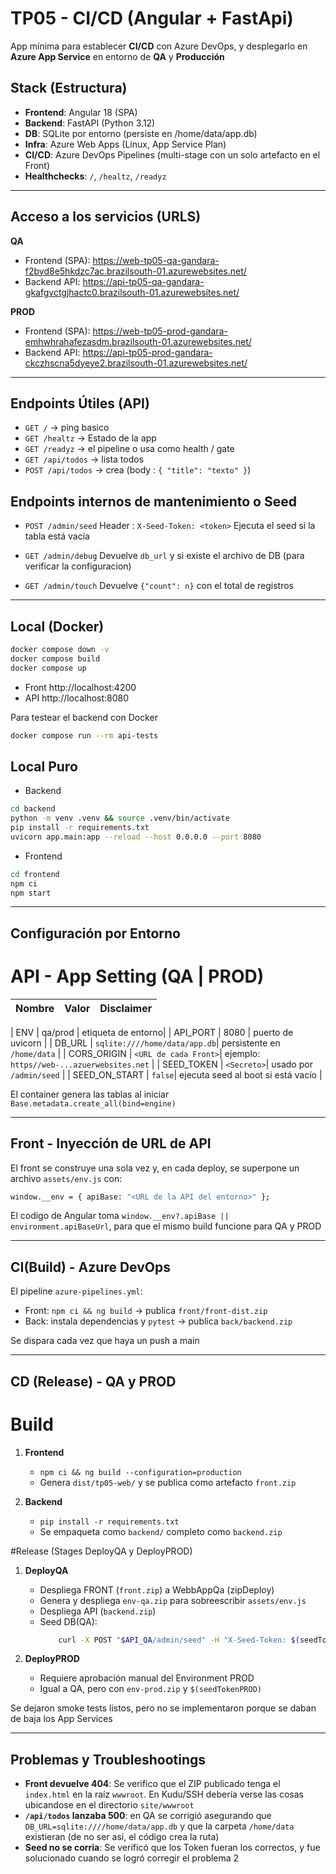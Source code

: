 # TP05 - CI/CD (Angular + FastApi)

App mínima para establecer **CI/CD** con Azure DevOps, y desplegarlo en **Azure App Service** en entorno de **QA** y **Producción**

## Stack (Estructura) 
- **Frontend**: Angular 18 (SPA)
- **Backend**: FastAPI (Python 3.12)
- **DB**: SQLite por entorno (persiste en /home/data/app.db)
- **Infra**: Azure Web Apps (Linux, App Service Plan)
- **CI/CD**: Azure DevOps Pipelines (multi-stage con un solo artefacto en el Front)
- **Healthchecks**: `/`, `/healtz`, `/readyz`

---

## Acceso a los servicios (URLS)

**QA**
- Frontend (SPA): https://web-tp05-qa-gandara-f2byd8e5hkdzc7ac.brazilsouth-01.azurewebsites.net/ 
- Backend API: https://api-tp05-qa-gandara-gkafgvctgjhactc0.brazilsouth-01.azurewebsites.net/

**PROD**
- Frontend (SPA): https://web-tp05-prod-gandara-emhwhrahafezasdm.brazilsouth-01.azurewebsites.net/
- Backend API: https://api-tp05-prod-gandara-ckczhscna5dyeye2.brazilsouth-01.azurewebsites.net/

---

## Endpoints Útiles (API)

- `GET /` -> ping basico
- `GET /healtz` -> Estado de la app
- `GET /readyz` -> el pipeline o usa como health / gate
- `GET /api/todos` -> lista todos
- `POST /api/todos` -> crea (body : `{ "title": "texto" }`)

## Endpoints internos de mantenimiento o Seed
- `POST /admin/seed`
Header : `X-Seed-Token: <token>`
Ejecuta el seed si la tabla está vacía

- `GET /admin/debug`
Devuelve `db_url` y si existe el archivo de DB (para verificar la configuracion)

- `GET /admin/touch` 
Devuelve `{"count": n}` con el total de registros
---

## Local (Docker)

```bash
docker compose down -v
docker compose build
docker compose up 

```
- Front http://localhost:4200
- API http://localhost:8080

Para testear el backend con Docker
```bash
docker compose run --rm api-tests
```

## Local Puro 
* Backend
```bash
cd backend
python -m venv .venv && source .venv/bin/activate 
pip install -r requirements.txt
uvicorn app.main:app --reload --host 0.0.0.0 --port 8080
```
* Frontend
```bash
cd frontend
npm ci
npm start 
```
---
## Configuración por Entorno

# API - App Setting (QA | PROD)

| Nombre | Valor | Disclaimer |
|---:|:-------|:-------|

| ENV | qa/prod | etiqueta de entorno|
| API_PORT | 8080 | puerto de uvicorn |
| DB_URL | `sqlite:////home/data/app.db`| persistente en `/home/data` |
| CORS_ORIGIN | `<URL de cada Front>`| ejemplo: `https//web-...azuerwebsites.net` |
| SEED_TOKEN | `<Secreto>`| usado por `/admin/seed` |
| SEED_ON_START | `false`| ejecuta seed al boot si está vacío |

El container genera las tablas al iniciar `Base.metadata.create_all(bind=engine)`

---
## Front - Inyección de URL de API

El front se construye una sola vez y, en cada deploy, se superpone un archivo `assets/env.js` con:

```bash
window.__env = { apiBase: "<URL de la API del entorno>" };
```
El codigo de Angular toma `window.__env?.apiBase || environment.apiBaseUrl`, para que el mismo build funcione para QA y PROD

---

## CI(Build) - Azure DevOps

El pipeline `azure-pipelines.yml`:
- Front: `npm ci && ng build` -> publica `front/front-dist.zip`
- Back: instala dependencias y `pytest` -> publica `back/backend.zip`

Se dispara cada vez que haya un push a main

---

## CD (Release) - QA y PROD

# Build
1) **Frontend**
    - `npm ci && ng build --configuration=production`
    - Genera `dist/tp05-web/` y se publica como artefacto `front.zip`

2) **Backend**
    - `pip install -r requirements.txt`
    - Se empaqueta como `backend/` completo como `backend.zip`

#Release (Stages DeployQA y DeployPROD)
1) **DeployQA**
    - Despliega FRONT (`front.zip`) a WebbAppQa (zipDeploy)
    - Genera y despliega `env-qa.zip` para sobreescribir `assets/env.js`
    - Despliega API (`backend.zip`)
    - Seed DB(QA):
        ```bash
            curl -X POST "$API_QA/admin/seed" -H "X-Seed-Token: $(seedTokenQA)"
        ```

2) **DeployPROD**
    - Requiere aprobación manual del Environment PROD
    - Igual a QA, pero con `env-prod.zip` y `$(seedTokenPROD)`

Se dejaron smoke tests listos, pero no se implementaron porque se daban de baja los App Services

---

## Problemas y Troubleshootings

- **Front devuelve 404**: Se verifico que el ZIP publicado tenga el `index.html` en la raíz `wwwroot`. En Kudu/SSH debería verse las cosas ubicandose en el directorio `site/wwwroot`
- **`/api/todos` lanzaba 500**: en QA se corrigió asegurando que `DB_URL=sqlite:////home/data/app.db` y que la carpeta `/home/data` existieran (de no ser así, el código crea la ruta)
- **Seed no se corria**: Se verificó que los Token fueran los correctos, y fue solucionado cuando se logró corregir el problema 2 